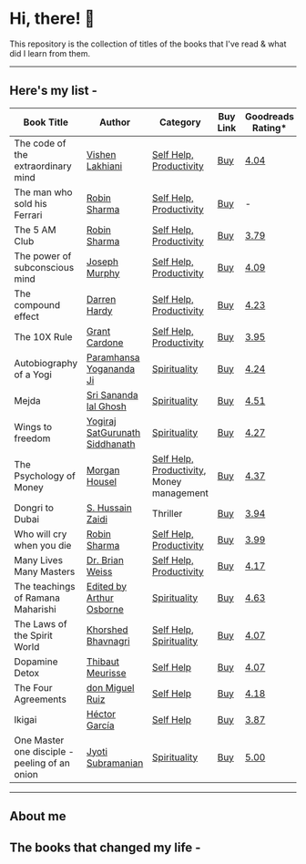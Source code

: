 # Hi, there! :wave:
This repository is the collection of titles of the books that I've read &amp; what did I learn from them.

---

## Here's my list -
|Book Title|Author|Category|Buy Link|Goodreads Rating*|
|-----------|-----------|-----------|-----------|-----------|
|The code of the extraordinary mind|[Vishen Lakhiani](https://twitter.com/Vishen)|[Self Help, Productivity](docs/self-help/)|[Buy](https://amzn.to/3GxiTpb)|[4.04](http://bit.ly/43mtnS4)|
|The man who sold his Ferrari|[Robin Sharma](https://twitter.com/RobinSharma)|[Self Help, Productivity](docs/self-help/)|[Buy](https://amzn.to/3Upq6gO)|-|
|The 5 AM Club|[Robin Sharma](https://twitter.com/RobinSharma)|[Self Help, Productivity](docs/self-help/)|[Buy](https://amzn.to/40ZafI2)|[3.79](http://bit.ly/40X70kE)|
|The power of subconscious mind|[Joseph Murphy](https://en.wikipedia.org/wiki/Joseph_Murphy_(author))|[Self Help, Productivity](docs/self-help/)|[Buy](https://amzn.to/3mmAYzi)|[4.09](http://bit.ly/3ZX5RYT)|
|The compound effect|[Darren Hardy](https://twitter.com/DARRENHARDY)|[Self Help, Productivity](docs/self-help/)|[Buy](https://amzn.to/40epRqh)|[4.23](http://bit.ly/3mikybr)|
|The 10X Rule|[Grant Cardone](https://twitter.com/GrantCardone)|[Self Help, Productivity](docs/self-help/)|[Buy](https://amzn.to/3KvzTgR)|[3.95](http://bit.ly/3o2mOE5)|
|Autobiography of a Yogi|[Paramhansa Yogananda Ji](https://twitter.com/YogodaSatsanga)|[Spirituality](docs/spirituality/)|[Buy](https://amzn.to/3mpJtcY)|[4.24](http://bit.ly/3Kkgzmw)|
|Mejda|[Sri Sananda lal Ghosh](https://twitter.com/YogodaSatsanga)|[Spirituality](docs/spirituality/)|[Buy](https://amzn.to/41jd5HS)|[4.51](http://bit.ly/3UthZjh)|
|Wings to freedom|[Yogiraj SatGurunath Siddhanath](https://www.youtube.com/@YogirajSatGurunathSiddhanath)|[Spirituality](docs/spirituality/)|[Buy](https://amzn.to/3KqOzgX)|[4.27](http://bit.ly/3KRDR4O)|
|The Psychology of Money|[Morgan Housel](https://twitter.com/morganhousel)|[Self Help, Productivity](docs/self-help/), Money management|[Buy](https://amzn.to/43AS0uz)|[4.37](http://bit.ly/40XEiQF)|
|Dongri to Dubai|[S. Hussain Zaidi](https://twitter.com/Shussainzaidi)|Thriller|[Buy](https://amzn.to/3GyTBXJ)|[3.94](http://bit.ly/3KsaMLM)|
|Who will cry when you die|[Robin Sharma](https://twitter.com/RobinSharma)|[Self Help, Productivity](docs/self-help/)|[Buy](https://amzn.to/402ZhQy)|[3.99](http://bit.ly/3UpLtyk)|
|Many Lives Many Masters|[Dr. Brian Weiss](https://twitter.com/DrBrianWeiss)|[Self Help, Productivity](docs/self-help/)|[Buy](https://amzn.to/3zMHe6q)|[4.17](http://bit.ly/3KPIY5e)|
|The teachings of Ramana Maharishi|[Edited by Arthur Osborne](https://en.wikipedia.org/wiki/Arthur_Osborne_(writer))|[Spirituality](docs/spirituality/)|[Buy](https://amzn.to/3zV3nQ1)|[4.63](http://bit.ly/3KRuKRi)|
|The Laws of the Spirit World|[Khorshed Bhavnagri](https://g.co/kgs/1mqwtf)|[Self Help](docs/self-help/), [Spirituality](docs/spirituality/)|[Buy](https://amzn.to/3mihFr7)|[4.07](http://bit.ly/40YefJ3)|
|Dopamine Detox|[Thibaut Meurisse](https://twitter.com/Kyothib)|[Self Help](docs/self-help/)|[Buy](https://amzn.to/403vyqU)|[4.07](http://bit.ly/43veInv)|
|The Four Agreements|[don Miguel Ruiz](https://www.instagram.com/donmiguelruiz/?hl=en)|[Self Help](docs/self-help/)|[Buy](https://amzn.to/43tJkpy)|[4.18](http://bit.ly/3KWhgnu)|
|Ikigai|[Héctor García](https://hectorgarcia.org/)|[Self Help](docs/self-help/)|[Buy](https://amzn.to/43t2hZo)|[3.87](http://bit.ly/3UwguRk)|
|One Master one disciple -peeling of an onion|[Jyoti Subramanian](https://www.youtube.com/@ayulife)|[Spirituality](docs/spirituality/)|[Buy](https://amzn.to/3o8wk8P)|[5.00](http://bit.ly/43vgzst)|
---

## About me

## The books that changed my life -
